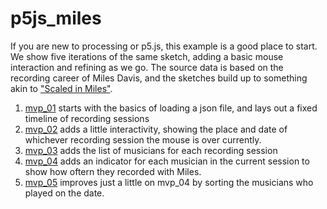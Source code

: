 # p5js_miles
If you are new to processing or p5.js, this example is a good place to start. We show five iterations of the same sketch, adding a basic mouse interaction and refining as we go. The source data is based on the recording career of Miles Davis, and the sketches build up to something akin to ["Scaled in Miles"](https://fathom.info/miles-web/). 
1. [mvp_01](examples/mvp_01/) starts with the basics of loading a json file, and lays out a fixed timeline of recording sessions
2. [mvp_02](examples/mvp_02/) adds a little interactivity, showing the place and date of whichever recording session the mouse is over currently. 
3. [mvp_03](examples/mvp_03/) adds the list of musicians for each recording session
4. [mvp_04](examples/mvp_04/) adds an indicator for each musician in the current session to show how oftern they recorded with Miles. 
5. [mvp_05](examples/mvp_05/) improves just a little on mvp_04 by sorting the musicians who played on the date.
